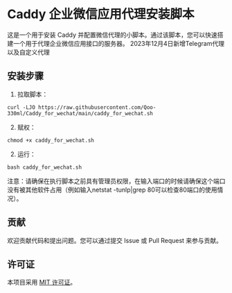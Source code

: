 # Caddy 企业微信应用代理安装脚本

这是一个用于安装 Caddy 并配置微信代理的小脚本。通过该脚本，您可以快速搭建一个用于代理企业微信应用接口的服务器。
2023年12月4日新增Telegram代理以及自定义代理

## 安装步骤

1. 拉取脚本：

```shell
curl -LJO https://raw.githubusercontent.com/Qoo-330ml/Caddy_for_wechat/main/caddy_for_wechat.sh
```

2. 赋权：

```shell
chmod +x caddy_for_wechat.sh
```

2. 运行：

```shell
bash caddy_for_wechat.sh
```




注意：请确保在执行脚本之前具有管理员权限，在输入端口的时候请确保这个端口没有被其他软件占用（例如输入netstat -tunlp|grep 80可以检查80端口的使用情况）。

## 贡献

欢迎贡献代码和提出问题。您可以通过提交 Issue 或 Pull Request 来参与贡献。

## 许可证

本项目采用 [MIT 许可证](LICENSE)。

